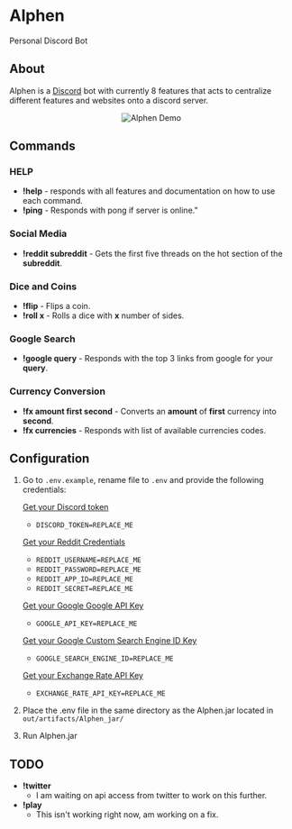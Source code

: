 # Alphen
 Personal Discord Bot

## About
Alphen is a [Discord](https://discord.com) bot with currently 8 features that acts to centralize different features and websites onto a discord server.

<p align="center">
  <img src="https://github.com/artmedia1/Alphen/blob/main/media/Alphen-Demo.gif?raw=true" alt="Alphen Demo">
</p>


## Commands

### HELP
+ **!help** - responds with all features and documentation on how to use each command.
+ **!ping** - Responds with pong if server is online."


### Social Media
+ **!reddit subreddit** - Gets the first five threads on the hot section of the **subreddit**.


### Dice and Coins
+ **!flip** - Flips a coin.
+ **!roll x** - Rolls a dice with **x** number of sides.

### Google Search
+ **!google query**  - Responds with the top 3 links from google for your **query**.

### Currency Conversion
+ **!fx amount first second** - Converts an **amount** of **first** currency into **second**.
+ **!fx currencies** - Responds with list of available currencies codes.



## Configuration
1. Go to `.env.example`, rename file to `.env` and provide the following credentials:

   [Get your Discord token](https://discord.com/developers/applications)  
   + `DISCORD_TOKEN=REPLACE_ME`

   [Get your Reddit Credentials](https://www.reddit.com/prefs/apps)  
   + `REDDIT_USERNAME=REPLACE_ME`
   + `REDDIT_PASSWORD=REPLACE_ME`
   + `REDDIT_APP_ID=REPLACE_ME`
   + `REDDIT_SECRET=REPLACE_ME`

   [Get your Google Google API Key](https://console.cloud.google.com/apis/credentials)
   + `GOOGLE_API_KEY=REPLACE_ME`

   [Get your Google Custom Search Engine ID Key](https://programmablesearchengine.google.com)  
   + `GOOGLE_SEARCH_ENGINE_ID=REPLACE_ME `

   [Get your Exchange Rate API Key](https://www.exchangerate-api.com/docs/java-currency-api)
   + `EXCHANGE_RATE_API_KEY=REPLACE_ME`


2. Place the .env file in the same directory as the Alphen.jar located in `out/artifacts/Alphen_jar/`

3. Run Alphen.jar

## TODO
+ **!twitter**
  + I am waiting on api access from twitter to work on this further.
+ **!play**
  + This isn't working right now, am working on a fix. 